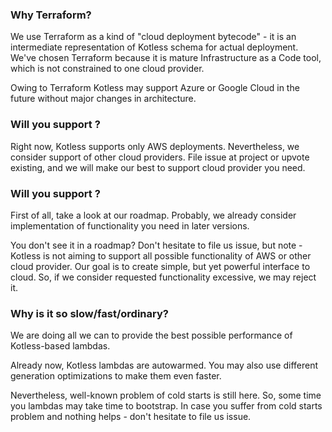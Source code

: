 ### Why Terraform?

We use Terraform as a kind of "cloud deployment bytecode" - it is an intermediate
representation of Kotless schema for actual deployment. We've chosen Terraform because
it is mature Infrastructure as a Code tool, which is not constrained to one cloud provider.

Owing to Terraform Kotless may support Azure or Google Cloud in the future without major changes in architecture.

### Will you support <cloud-name>?

Right now, Kotless supports only AWS deployments. Nevertheless, we consider support
of other cloud providers. File issue at project or upvote existing, and we will make
our best to support cloud provider you need.

### Will you support <aws-functionality-name>?

First of all, take a look at our roadmap. Probably, we already consider implementation
of functionality you need in later versions. 

You don't see it in a roadmap? Don't hesitate to file us issue, but note - Kotless is not aiming to support
all possible functionality of AWS or other cloud provider. Our goal is to create simple, but yet powerful 
interface to cloud. So, if we consider requested functionality excessive, we may reject it.

### Why is it so slow/fast/ordinary?
We are doing all we can to provide the best possible performance of Kotless-based lambdas.

Already now, Kotless lambdas are autowarmed. You may also use different generation optimizations
to make them even faster.

Nevertheless, well-known problem of cold starts is still here. So, some time you lambdas
may take time to bootstrap. In case you suffer from cold starts problem and nothing helps - don't
hesitate to file us issue.
